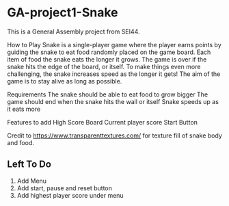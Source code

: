 # GA-project1-Snake
This is a General Assembly project from SEI44.

How to Play
  Snake is a single-player game where the player earns points by guiding the snake to eat food randomly placed on the game board. Each item of food the snake eats the longer it grows. The game is over if the snake hits the edge of the board, or itself. To make things even more challenging, the snake increases speed as the longer it gets!
  The aim of the game is to stay alive as long as possible.

Requirements
  The snake should be able to eat food to grow bigger
  The game should end when the snake hits the wall or itself
  Snake speeds up as it eats more

Features to add
  High Score Board
  Current player score
  Start Button

Credit to https://www.transparenttextures.com/ for texture fill of snake body and food. 

## Left To Do
1. Add Menu
2. Add start, pause and reset button
3. Add highest player score under menu